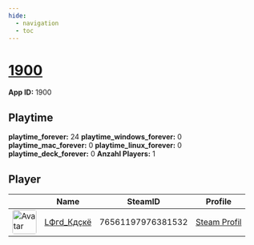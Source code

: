 ```yaml
---
hide:
  - navigation
  - toc
---
```

# <a href="https://steamdb.info/app/1900">1900</a>

**App ID:** 1900

## Playtime

**playtime_forever:** 24
**playtime_windows_forever:** 0
**playtime_mac_forever:** 0
**playtime_linux_forever:** 0
**playtime_deck_forever:** 0
**Anzahl Players:** 1
## Player

<table id="charts-table" class="display" style="width:100%">
            <thead>
                <tr>
                    <th></th>
                    <th>Name</th>
                    <th>SteamID</th>
                    <th>Profile</th>
                </tr>
            </thead>
            <tbody>
        <tr>
<td><a href="https://steamcommunity.com/id/D4nY_CH/" target="_blank"><img src="https://avatars.steamstatic.com/c1032dc6a70680728c466c2b1b196558c5982713_full.jpg" alt="Avatar" style="width:48px;height:48px;border-radius:4px;"></a></td><td><a href="/player/76561197976381532">LФгd_Кдçкё</a></td><td>76561197976381532</td><td><a href="https://steamcommunity.com/id/D4nY_CH/" target="_blank">Steam Profil</a></td></tr>
</tbody>
</table>

